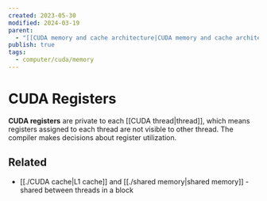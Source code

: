 ```yaml
---
created: 2023-05-30
modified: 2024-03-19
parent:
  - "[[CUDA memory and cache architecture|CUDA memory and cache architecture]]"
publish: true
tags:
  - computer/cuda/memory
---
```


# CUDA Registers
**CUDA registers** are private to each [[CUDA thread|thread]], which means registers assigned to each thread are not visible to other thread. The compiler makes decisions about register utilization.

## Related
- [[./CUDA cache|L1 cache]] and [[./shared memory|shared memory]] - shared between threads in a block